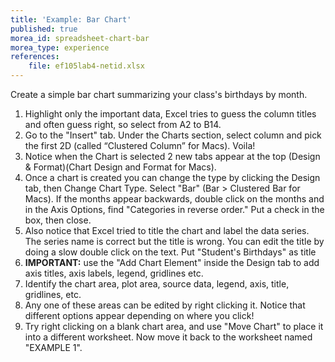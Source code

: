```yaml
---
title: 'Example: Bar Chart'
published: true
morea_id: spreadsheet-chart-bar
morea_type: experience
references:
    file: ef105lab4-netid.xlsx
---
```

Create a simple bar chart summarizing your class's birthdays by month.

1.  Highlight only the important data, Excel tries to guess the column
    titles and often guess right, so select from A2 to B14.
2.  Go to the "Insert" tab. Under the Charts section, select column and pick
    the first 2D (called “Clustered Column” for Macs). Voila!
3.  Notice when the Chart is selected 2 new tabs appear at the top
    (Design & Format)(Chart Design and Format for Macs).
4.  Once a chart is created you can change the type by clicking the
    Design tab, then Change Chart Type. Select "Bar" (Bar &gt; Clustered
    Bar for Macs). If the months appear backwards, double click on the
    months and in the Axis Options, find "Categories in reverse order."
    Put a check in the box, then close.
5.  Also notice that Excel tried to title the chart and label the data
    series. The series name is correct but the title is wrong. You can
    edit the title by doing a slow double click on the text. Put
    "Student's Birthdays" as title
6.  **IMPORTANT:** use the "Add Chart Element" inside the Design tab to
    add axis titles, axis labels, legend, gridlines etc.
7.  Identify the chart area, plot area, source data, legend, axis,
    title, gridlines, etc.
8.  Any one of these areas can be edited by right clicking it. Notice
    that different options appear depending on where you click!
9.  Try right clicking on a blank chart area, and use "Move Chart" to
    place it into a different worksheet. Now move it back to the
    worksheet named "EXAMPLE 1".
